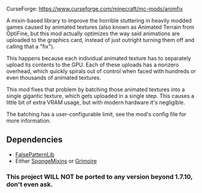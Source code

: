 CurseForge: https://www.curseforge.com/minecraft/mc-mods/animfix

A mixin-based library to improve the horrible stuttering in heavily modded games caused by animated textures (also known as Animated Terrain from OptiFine, but this mod actually optimizes the way said animations are uploaded to the graphics card, instead of just outright turning them off and calling that a "fix").

This happens because each individual animated texture has to separately upload its contents to the GPU. Each of these uploads has a nonzero overhead, which quickly spirals out of control when faced with hundreds or even thousands of animated textures.

This mod fixes that problem by batching those animated textures into a single gigantic texture, which gets uploaded in a single step. This causes a little bit of extra VRAM usage, but with modern hardware it's negligible.

The batching has a user-configurable limit, see the mod's config file for more information.


## Dependencies
- [FalsePatternLib](https://www.curseforge.com/minecraft/mc-mods/falsepatternlib)
- Either [SpongeMixins](https://www.curseforge.com/minecraft/mc-mods/spongemixins) or [Grimoire](https://www.curseforge.com/minecraft/mc-mods/grimoire-api)

### This project WILL NOT be ported to any version beyond 1.7.10, don't even ask.
